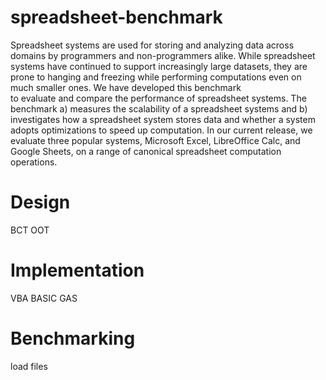 # spreadsheet-benchmark
Spreadsheet systems are used for storing and analyzing data 
across domains by programmers and non-programmers alike. 
While spreadsheet systems have continued to support 
increasingly large datasets, 
they are prone to hanging and 
freezing while performing computations even on much smaller ones. 
We have developed this benchmark  
to evaluate and compare the performance of spreadsheet systems.
The benchmark a) measures the scalability of a spreadsheet systems
and b) investigates how a spreadsheet system stores data and whether a system adopts optimizations
to speed up computation. 
In our current release, we evaluate three popular systems, Microsoft Excel, LibreOffice Calc, and Google Sheets,
on a range of canonical spreadsheet computation operations.

# Design 
BCT OOT

# Implementation
VBA BASIC GAS

# Benchmarking
load files


